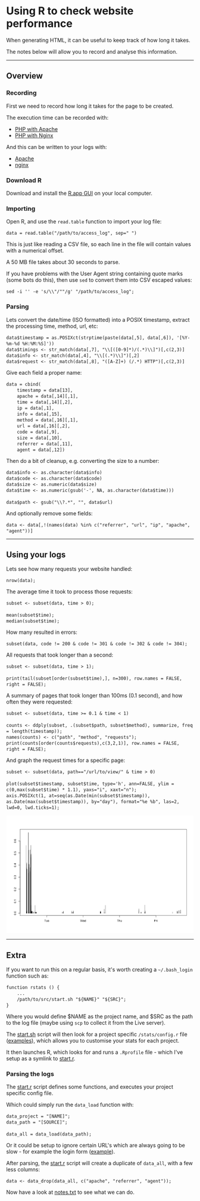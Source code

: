 
# Using R to check website performance

When generating HTML, it can be useful to keep track of how long it takes.

The notes below will allow you to record and analyse this information.

---

## Overview

### Recording

First we need to record how long it takes for the page to be created.

The execution time can be recorded with:

* [PHP with Apache](./docs/time/php-apache.md)
* [PHP with Nginx](./docs/time/php-nginx.md)

And this can be written to your logs with:

* [Apache](./docs/log/apache.md)
* [nginx](./docs/log/nginx.md)

### Download R

Download and install the [R.app GUI](http://cran.us.r-project.org/bin/) on your local computer.

### Importing

Open R, and use the `read.table` function to import your log file:

	data = read.table("/path/to/access_log", sep=" ")

This is just like reading a CSV file, so each line in the file will contain values with a numerical offset.

A 50 MB file takes about 30 seconds to parse.

If you have problems with the User Agent string containing quote marks (some bots do this), then use `sed` to convert them into CSV escaped values:

	sed -i '' -e 's/\\"/""/g' "/path/to/access_log";

### Parsing

Lets convert the date/time (ISO formatted) into a POSIX timestamp, extract the processing time, method, url, etc:

	data$timestamp = as.POSIXct(strptime(paste(data[,5], data[,6]), '[%Y-%m-%d %H:%M:%S]'))
	data$timings <- str_match(data[,7], "\\[([0-9]*)/(.*)\\]")[,c(2,3)]
	data$info <- str_match(data[,4], "\\[(.*)\\]")[,2]
	data$request <- str_match(data[,8], "([A-Z]+) (/.*) HTTP")[,c(2,3)]

Give each field a proper name:

	data = cbind(
		timestamp = data[13],
		apache = data[,14][,1],
		time = data[,14][,2],
		ip = data[,1],
		info = data[,15],
		method = data[,16][,1],
		url = data[,16][,2],
		code = data[,9],
		size = data[,10],
		referrer = data[,11],
		agent = data[,12])

Then do a bit of cleanup, e.g. converting the size to a number:

	data$info <- as.character(data$info)
	data$code <- as.character(data$code)
	data$size <- as.numeric(data$size)
	data$time <- as.numeric(gsub('-', NA, as.character(data$time)))

	data$path <- gsub("\\?.*", "", data$url)

And optionally remove some fields:

	data <- data[,!(names(data) %in% c("referrer", "url", "ip", "apache", "agent"))]

---

##  Using your logs

Lets see how many requests your website handled:

	nrow(data);

The average time it took to process those requests:

	subset <- subset(data, time > 0);

	mean(subset$time);
	median(subset$time);

How many resulted in errors:

	subset(data, code != 200 & code != 301 & code != 302 & code != 304);

All requests that took longer than a second:

	subset <- subset(data, time > 1);

	print(tail(subset[order(subset$time),], n=300), row.names = FALSE, right = FALSE);

A summary of pages that took longer than 100ms (0.1 second), and how often they were requested:

	subset <- subset(data, time >= 0.1 & time < 1)

	counts <- ddply(subset, .(subset$path, subset$method), summarize, freq = length(timestamp));
	names(counts) <- c("path", "method", "requests");
	print(counts[order(counts$requests),c(3,2,1)], row.names = FALSE, right = FALSE);

And graph the request times for a specific page:

	subset <- subset(data, path=="/url/to/view/" & time > 0)

	plot(subset$timestamp, subset$time, type='h', ann=FALSE, ylim = c(0,max(subset$time) * 1.1), yaxs="i", xaxt="n");
	axis.POSIXct(1, at=seq(as.Date(min(subset$timestamp)), as.Date(max(subset$timestamp)), by="day"), format="%e %b", las=2, lwd=0, lwd.ticks=1);

![Example Graph](./docs/images/example-1.png)

---

## Extra

If you want to run this on a regular basis, it's worth creating a `~/.bash_login` function such as:

	function rstats () {
		...
		/path/to/src/start.sh "${NAME}" "${SRC}";
	}

Where you would define $NAME as the project name, and $SRC as the path to the log file (maybe using `scp` to collect it from the Live server).

The [start.sh](./src/start.sh) script will then look for a project specific `/stats/config.r` file ([examples](./config/)), which allows you to customise your stats for each project.

It then launches R, which looks for and runs a `.Rprofile` file - which I've setup as a symlink to [start.r](./src/start.r).

### Parsing the logs

The [start.r](./src/start.r) script defines some functions, and executes your project specific config file.

Which could simply run the `data_load` function with:

	data_project = "[NAME]";
	data_path = "[SOURCE]";

	data_all = data_load(data_path);

Or it could be setup to ignore certain URL's which are always going to be slow - for example the login form ([example](./config/example.r)).

After parsing, the [start.r](./src/start.r) script will create a duplicate of `data_all`, with a few less columns:

	data <- data_drop(data_all, c("apache", "referrer", "agent"));

Now have a look at [notes.txt](./notes.txt) to see what we can do.

